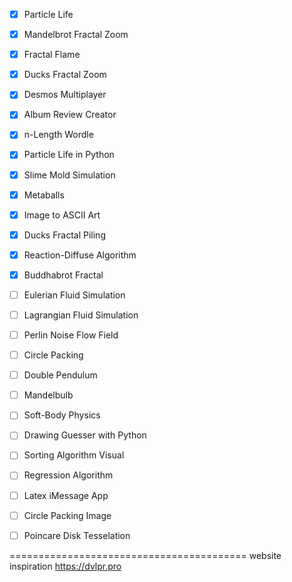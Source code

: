 - [x] Particle Life
- [x] Mandelbrot Fractal Zoom
- [x] Fractal Flame
- [x] Ducks Fractal Zoom
- [x] Desmos Multiplayer
- [x] Album Review Creator
- [x] n-Length Wordle
- [x] Particle Life in Python
- [x] Slime Mold Simulation
- [x] Metaballs
- [x] Image to ASCII Art
- [x] Ducks Fractal Piling
- [x] Reaction-Diffuse Algorithm
- [x] Buddhabrot Fractal
- [ ] Eulerian Fluid Simulation
- [ ] Lagrangian Fluid Simulation
- [ ] Perlin Noise Flow Field
- [ ] Circle Packing
- [ ] Double Pendulum
- [ ] Mandelbulb
- [ ] Soft-Body Physics
- [ ] Drawing Guesser with Python
- [ ] Sorting Algorithm Visual
- [ ] Regression Algorithm
- [ ] Latex iMessage App
- [ ] Circle Packing Image
- [ ] Poincare Disk Tesselation



=========================================
website inspiration
https://dvlpr.pro